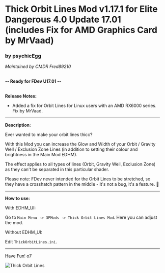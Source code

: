 # Thick Orbit Lines Mod v1.17.1 for Elite Dangerous 4.0 Update 17.01 (includes Fix for AMD Graphics Card by MrVaad)

### by psychicEgg
*Maintained by CMDR Fred89210*<br><br>

**-- Ready for FDev U17.01 --**<br><br>

**Release Notes:**
- Added a fix for Orbit Lines for Linux users with an AMD RX6000 series. Fix by MrVaad.

-------------------------------------------------------------------------

**Description:**

Ever wanted to make your orbit lines thicc? 

With this Mod you can increase the Glow and Width of your Orbit / Gravity Well / Exclusion Zone Lines (in addition to setting their colour and brightness in the Main Mod EDHM).<br>

The effect applies to all types of lines (Orbit, Gravity Well, Exclusion Zone) as they can't be separated in this particular shader.

Please note: FDev never intended for the Orbit Lines to be stretched, so they have a crosshatch pattern in the middle - it's not a bug, it's a feature. 🙂<br>

-------------------------------------------------------------------------

**How to use:**

With EDHM_UI:

Go to `Main Menu -> 3PMods -> Thick Orbit Lines Mod`. Here you can adjust the mod.

Without EDHM_UI:

Edit `ThickOrbitLines.ini`.

-------------------------------------------------------------------------

Have Fun! o7<br>

![Thick Orbit Lines](https://github.com/psychicEgg/EDHM/raw/main/Odyssey/3rdPartyMods/Thick-Orbit-Lines/ThickOL-v1.1.png?raw=true)
